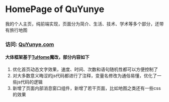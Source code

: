# HomePage of QuYunye

我的个人主页，纯前端实现，页面分为简介、生活、技术、学术等多个部分，还带有旅行地图

### 访问: [QuYunye.com](https://quyunye.com/)

#### 大体框架基于[TuHome](https://github.com/ye-tutu/TuHome)魔改，部分内容如下

1. 优化首页动态文字效果，速度、时间、次数和语句随机性都可以方便控制了
2. 对大多数意义晦涩的js代码都进行了注释，变量名修改为通俗易懂，优化了一些js代码的逻辑
3. 新增了页面内部消息窗口组件，新增了若干页面，比如地图之类还有一些css的效果
